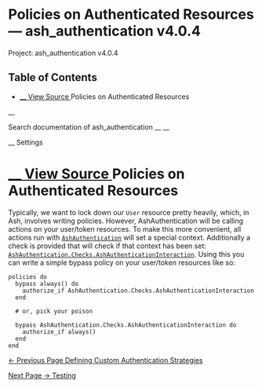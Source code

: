 # Policies on Authenticated Resources — ash_authentication v4.0.4

Project: ash_authentication v4.0.4

## Table of Contents

- [ __ View Source ](external_link) Policies on Authenticated Resources

__

Search documentation of ash_authentication __ __

__ Settings

#  [ __ View Source ](external_link) Policies on Authenticated Resources

Typically, we want to lock down our `User` resource pretty heavily, which, in Ash, involves writing policies. However, AshAuthentication will be calling actions on your user/token resources. To make this more convenient, all actions run with [`AshAuthentication`](external_link) will set a special context. Additionally a check is provided that will check if that context has been set: [`AshAuthentication.Checks.AshAuthenticationInteraction`](external_link). Using this you can write a simple bypass policy on your user/token resources like so:
    
    
    policies do
      bypass always() do
        authorize_if AshAuthentication.Checks.AshAuthenticationInteraction
      end
    
      # or, pick your poison
    
      bypass AshAuthentication.Checks.AshAuthenticationInteraction do
        authorize_if always()
      end
    end

[ ← Previous Page  Defining Custom Authentication Strategies  ](external_link)

[ Next Page →  Testing  ](external_link)
